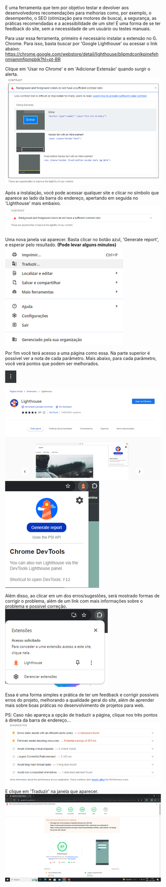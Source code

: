 É uma ferramenta que tem por objetivo testar e devolver aos desenvolvedores recomendações para melhorias como, por exemplo, o desempenho, o SEO (otimização para motores de busca), a segurança, as práticas recomendadas e a acessibilidade de um site\! É uma forma de se ter feedback do site, sem a necessidade de um usuário ou testes manuais.

Para usar essa ferramenta, primeiro é necessário instalar a extensão no G. Chrome. Para isso, basta buscar por 'Google Lighthouse' ou acessar o link abaixo:  
https://chrome.google.com/webstore/detail/lighthouse/blipmdconlkpinefehnmjammfjpmpbjk?hl=pt-BR

Clique em 'Usar no Chrome' e em 'Adicionar Extensão' quando surgir o alerta.  
![](img/11/image1.png)

Após a instalação, você pode acessar qualquer site e clicar no símbolo que aparece ao lado da barra do endereço, apertando em seguida no 'Lighthouse' mais embaixo.  
![](img/11/image2.png)

Uma nova janela vai aparecer. Basta clicar no botão azul, 'Generate report', e esperar pelo resultado. **(Pode levar alguns minutos)**  
![](img/11/image3.png)

Por fim você terá acesso a uma página como essa. Na parte superior é possível ver a nota de cada parâmetro. Mais abaixo, para cada parâmetro, você verá pontos que podem ser melhorados.

**![](img/11/image4.png)**

![](img/11/image5.png)  
![](img/11/image6.png)

Além disso, ao clicar em um dos erros/sugestões, será mostrado formas de corrigir o problema, além de um link com mais informações sobre o problema e possível correção.  
![](img/11/image7.png)

Essa é uma forma simples e prática de ter um feedback e corrigir possíveis erros do projeto, melhorando a qualidade geral do site, além de aprender mais sobre boas práticas no desenvolvimento de projetos para web.

PS: Caso não apareça a opção de traduzir a página, clique nos três pontos à direita da barra de endereço…  
![](img/11/image8.png)  
E clique em 'Traduzir' na janela que aparecer.  
![](img/11/image9.png)
